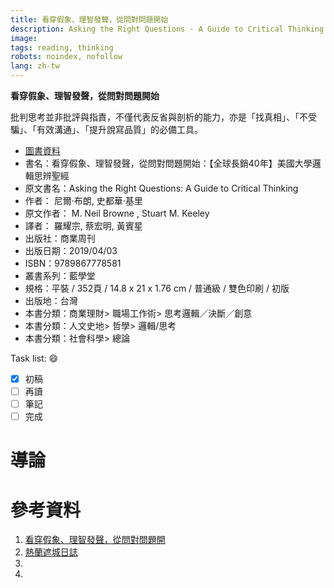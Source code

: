 ```yaml
---
title: 看穿假象、理智發聲，從問對問題開始
description: Asking the Right Questions - A Guide to Critical Thinking
image: 
tags: reading, thinking
robots: noindex, nofollow
lang: zh-tw
---
```


**看穿假象、理智發聲，從問對問題開始**

批判思考並非批評與指責，不僅代表反省與剖析的能力，亦是「找真相」、「不受騙」、「有效溝通」、「提升說寫品質」的必備工具。
<!--more-->


* [圖書資料](https://www.books.com.tw/products/0010818167)
* 書名：看穿假象、理智發聲，從問對問題開始：【全球長銷40年】美國大學邏輯思辨聖經
* 原文書名：Asking the Right Questions: A Guide to Critical Thinking
* 作者： 尼爾‧布朗, 史都華‧基里  
* 原文作者： M. Neil Browne , Stuart M. Keeley
* 譯者： 羅耀宗, 蔡宏明, 黃賓星
* 出版社：商業周刊  
* 出版日期：2019/04/03
* ISBN：9789867778581
* 叢書系列：藍學堂
* 規格：平裝 / 352頁 / 14.8 x 21 x 1.76 cm / 普通級 / 雙色印刷 / 初版
* 出版地：台灣
* 本書分類：商業理財> 職場工作術> 思考邏輯／決斷／創意
* 本書分類：人文史地> 哲學> 邏輯/思考
* 本書分類：社會科學> 總論
 
Task list: :smile:

- [x] 初稿
- [ ] 再讀
- [ ] 筆記
- [ ] 完成

# 導論


 
# 參考資料
1. [看穿假象、理智發聲，從問對問題開][]
2. [熱蘭遮城日誌][]
3. 
4. 



[看穿假象、理智發聲，從問對問題開]: https://www.books.com.tw/products/0010818167 "看穿假象、理智發聲，從問對問題開"
[熱蘭遮城日誌]: https://zh.wikipedia.org/wiki/%E7%86%B1%E8%98%AD%E9%81%AE%E5%9F%8E%E6%97%A5%E8%AA%8C "熱蘭遮城日誌"
[google]: https://www.google.com "Search Engine"